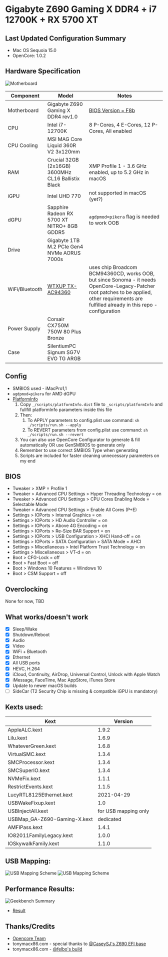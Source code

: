 # Gigabyte Z690 Gaming X DDR4 + i7 12700K + RX 5700 XT

## Last Updated Configuration Summary
- Mac OS Sequoia 15.0
- OpenCore: 1.0.2

## Hardware Specification
![Motherboard](/_/mobo.png)

| Component      | Model                                              | Notes                                                                                                                                                                                           |
|----------------|----------------------------------------------------|-------------------------------------------------------------------------------------------------------------------------------------------------------------------------------------------------|
| Motherboard    | Gigabyte Z690 Gaming X DDR4 rev1.0                 | [BIOS Version = F8b](/BIOS/Z690GAMINGXDDR4.F8b)                                                                                                                                                 |
| CPU            | Intel i7-12700K                                    | 8 P-Cores, 4 E-Cores, 12 P-Cores, All enabled                                                                                                                                                   |
| CPU Cooling    | MSI MAG Core Liquid 360R V2 3x120mm                |                                                                                                                                                                                                 |
| RAM            | Crucial 32GB (2x16GB) 3600MHz CL16 Ballistix Black | XMP Profile 1 - 3.6 GHz enabled, up to 5.2 GHz in macOS                                                                                                                                         |
| iGPU           | Intel UHD 770                                      | not supported in macOS (yet?)                                                                                                                                                                   |
| dGPU           | Sapphire Radeon RX 5700 XT NITRO+ 8GB GDDR5        | `agdpmod=pikera` flag is needed to work OOB                                                                                                                                                     |
| Drive          | Gigabyte 1TB M.2 PCIe Gen4 NVMe AORUS 7000s        |                                                                                                                                                                                                 |
| WiFi/Bluetooth | [WTXUP TX-AC94360](/_/wifi+bt.png)                 | uses chip Broadcom BCM94360CD, works OOB, but since Sonoma - it needs OpenCore-Legacy-Patcher root patches to be applied, other requirements are fulfilled already in this repo - configuration |
| Power Supply   | Corsair CX750M 750W 80 Plus Bronze                 |                                                                                                                                                                                                 |
| Case           | SilentiumPC Signum SG7V EVO TG ARGB                |                                                                                                                                                                                                 |

## Config
- SMBIOS used - iMacPro1,1
- `agdpmod=pikera` for AMD dGPU
- [PlatformInfo](https://dortania.github.io/OpenCore-Install-Guide/config.plist/comet-lake.html#platforminfo)
    1. Copy `_/scripts/platformInfo.dist` file to `_scripts/platformInfo` and fullfill platformInfo parameters inside this file
    2. Then:
        1. To APPLY parameters to config.plist use command: `sh _/scripts/run.sh --apply`
        2. To REVERT parameters from config.plist use command: `sh _/scripts/run.sh --revert`
    3. You can also use OpenCore Configurator to generate & fill automatically OR use GenSMBIOS to generate only
    4. Remember to use correct SMBIOS Type when generating
    5. Scripts are included for faster cleaning unnecessary parameters on my end

## BIOS
- Tweaker > XMP = Profile 1
- Tweaker > Advanced CPU Settings > Hyper Threading Technology = on
- Tweaker > Advanced CPU Settings > CPU Cores Enabling Mode = Selectable Mode
- Tweaker > Advanced CPU Settings > Enable All Cores (P+E)
- Settings > IOPorts > Internal Graphics = on
- Settings > IOPorts > HD Audio Controller = on
- Settings > IOPorts > Above 4G Encoding = on
- Settings > IOPorts > Re-Size BAR Support = on
- Settings > IOPorts > USB Configuration > XHCI Hand-off = on
- Settings > IOPorts > SATA Configuration > SATA Mode = AHCI
- Settings > Miscellaneous > Intel Platform Trust Technology = on
- Settings > Miscellaneous > VT-d = on
- Boot > CFG-Lock = off
- Boot > Fast Boot = off
- Boot > Windows 10 Features = Windows 10
- Boot > CSM Support = off

## Overclocking
None for now, TBD

## What works/doesn't work
- [x] Sleep/Wake
- [x] Shutdown/Reboot
- [x] Audio
- [x] Video
- [x] WiFi + Bluetooth
- [x] Ethernet
- [x] All USB ports
- [x] HEVC, H.264
- [x] iCloud, Continuity, AirDrop, Universal Control, Unlock with Apple Watch
- [x] iMessage, FaceTime, Mac AppStore, iTunes Store
- [x] Update to newer macOS builds
- [ ] SideCar (T2 Security Chip is missing & compatible iGPU is mandatory)

## Kexts used:
| Kext                         | Version              |
|------------------------------|----------------------|
| AppleALC.kext                | 1.9.2                |
| Lilu.kext                    | 1.6.9                |
| WhateverGreen.kext           | 1.6.8                |
| VirtualSMC.kext              | 1.3.4                |
| SMCProcessor.kext            | 1.3.4                |
| SMCSuperIO.kext              | 1.3.4                |
| NVMeFix.kext                 | 1.1.1                |
| RestrictEvents.kext          | 1.1.5                |
| LucyRTL8125Ethernet.kext     | 2021-04-29           |
| USBWakeFixup.kext            | 1.0                  |
| USBInjectAll.kext            | for USB mapping only |
| USBMap_GA-Z690-Gaming-X.kext | dedicated            |
| AMFIPass.kext                | 1.4.1                |
| IO82011FamilyLegacy.kext     | 1.0.0                |
| IOSkywalkFamily.kext         | 1.1.0                |

## USB Mapping:
![USB Mapping Scheme](/_/usb_darkMode.png#gh-dark-mode-only)
![USB Mapping Scheme](/_/usb_lightMode.png#gh-light-mode-only)

## Performance Results:
![Geekbench Summary](/_/geekbench.png)
- [Result](https://browser.geekbench.com/v5/cpu/14144616)
  
## Thanks/Credits
- [Opencore Team](https://dortania.github.io/getting-started/)
- tonymacx86.com - special thanks to [@CaseySJ's Z690 EFI base](https://www.tonymacx86.com/threads/gigabyte-z690-aero-g-i5-12600k-amd-rx-6800-xt.317179/)
- tonymacx86.com - [@felbo's build](https://www.tonymacx86.com/threads/felbos-build-gigabyte-z690-gaming-x-ddr4-i7-12700k-amd-rx-580.319197/)
